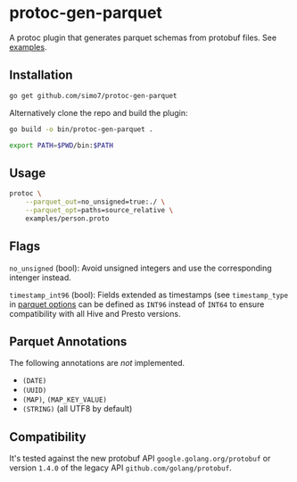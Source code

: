 # protoc-gen-parquet

A protoc plugin that generates parquet schemas from protobuf files. See [examples](./examples).

## Installation

```bash
go get github.com/simo7/protoc-gen-parquet
```

Alternatively clone the repo and build the plugin:

```bash
go build -o bin/protoc-gen-parquet .

export PATH=$PWD/bin:$PATH
```

## Usage

```bash
protoc \
    --parquet_out=no_unsigned=true:./ \
    --parquet_opt=paths=source_relative \
    examples/person.proto
```

## Flags

`no_unsigned` (bool): Avoid unsigned integers and use the corresponding intenger instead.

`timestamp_int96` (bool): Fields extended as timestamps (see `timestamp_type` in [parquet options](parquet_options/parquet_options.proto)
can be defined as `INT96` instead of `INT64` to ensure compatibility with all Hive and Presto versions.

## Parquet Annotations

The following annotations are *not* implemented.

- `(DATE)`
- `(UUID)`
- `(MAP)`, `(MAP_KEY_VALUE)`
- `(STRING)`  (all UTF8 by default)

## Compatibility

It's tested against the new protobuf API `google.golang.org/protobuf` or version `1.4.0` of the legacy API `github.com/golang/protobuf`.
